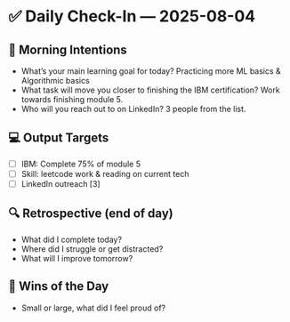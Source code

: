 # ✅ Daily Check-In — 2025-08-04

## 📌 Morning Intentions
- What’s your main learning goal for today? Practicing more  ML basics & Algorithmic basics
- What task will move you closer to finishing the IBM certification? Work towards finishing module 5.
- Who will you reach out to on LinkedIn? 3 people from the list.

## 💻 Output Targets
- [ ] IBM: Complete 75% of module 5
- [ ] Skill: leetcode work & reading on current tech
- [ ] LinkedIn outreach [3]

## 🔍 Retrospective (end of day)
- What did I complete today?
- Where did I struggle or get distracted?
- What will I improve tomorrow?

## 🙌 Wins of the Day
- Small or large, what did I feel proud of?

